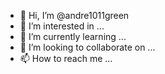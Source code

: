 - 👋 Hi, I’m @andre1011green
- 👀 I’m interested in ...
- 🌱 I’m currently learning ...
- 💞️ I’m looking to collaborate on ...
- 📫 How to reach me ...

<!---
andre1011green/andre1011green is a ✨ special ✨ repository because its `README.md` (this file) appears on your GitHub profile.
You can click the Preview link to take a look at your changes. I am interested in computers in general
--->
